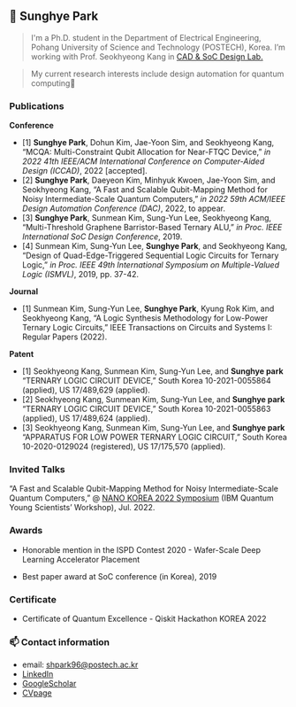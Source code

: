 ## 👋 Sunghye Park

> I'm a Ph.D. student in the Department of Electrical Engineering, Pohang University of Science and Technology (POSTECH), Korea. I’m working with Prof. Seokhyeong Kang in [CAD & SoC Design Lab.](http://csdl.postech.ac.kr/)
> 

> My current research interests include design automation for quantum computing🙂
>




### Publications

**Conference**
  - [1] **Sunghye Park**, Dohun Kim, Jae-Yoon Sim, and Seokhyeong Kang, “MCQA: Multi-Constraint Qubit Allocation for Near-FTQC Device,” *in 2022 41th IEEE/ACM International Conference on Computer-Aided Design (ICCAD)*, 2022 [accepted].
  - [2] **Sunghye Park**, Daeyeon Kim, Minhyuk Kwoen, Jae-Yoon Sim, and Seokhyeong Kang, “A Fast and Scalable Qubit-Mapping Method for Noisy Intermediate-Scale Quantum Computers,” *in 2022 59th ACM/IEEE Design Automation Conference (DAC)*, 2022, to appear.
 - [3] **Sunghye Park**, Sunmean Kim, Sung-Yun Lee, Seokhyeong Kang, “Multi-Threshold Graphene Barristor-Based Ternary ALU,” *in Proc. IEEE International SoC Design Conference*, 2019.
 - [4] Sunmean Kim, Sung-Yun Lee, **Sunghye Park**, and Seokhyeong Kang, “Design of Quad-Edge-Triggered Sequential Logic Circuits for Ternary Logic,” *in Proc. IEEE 49th International Symposium on Multiple-Valued Logic (ISMVL)*, 2019, pp. 37-42.
 

**Journal**
 - [1] Sunmean Kim, Sung-Yun Lee, **Sunghye Park**, Kyung Rok Kim, and Seokhyeong Kang, “A Logic Synthesis Methodology for Low-Power Ternary Logic Circuits,” IEEE Transactions on Circuits and Systems I: Regular Papers (2022).


**Patent**
 - [1] Seokhyeong Kang, Sunmean Kim, Sung-Yun Lee, and **Sunghye park** “TERNARY LOGIC CIRCUIT DEVICE,” South Korea 10-2021-0055864 (applied), US 17/489,629 (applied).
 - [2] Seokhyeong Kang, Sunmean Kim, Sung-Yun Lee, and **Sunghye park** “TERNARY LOGIC CIRCUIT DEVICE,” South Korea 10-2021-0055863 (applied), US 17/489,624 (applied).
 - [3] Seokhyeong Kang, Sunmean Kim, Sung-Yun Lee, and **Sunghye park** “APPARATUS FOR LOW POWER TERNARY LOGIC CIRCUIT,” South Korea 10-2020-0129024 (registered), US 17/175,570 (applied).


### Invited Talks

“A Fast and Scalable Qubit-Mapping Method for Noisy Intermediate-Scale Quantum Computers,” @ [NANO KOREA 2022 Symposium](https://ace.postech.ac.kr/event/nano-korea-2022) (IBM Quantum Young Scientists’ Workshop), Jul. 2022.

### Awards
- Honorable mention in the ISPD Contest 2020 - Wafer-Scale Deep Learning Accelerator Placement

- Best paper award at SoC conference (in Korea), 2019

### Certificate
- Certificate of Quantum Excellence - Qiskit Hackathon KOREA 2022



### 📫 Contact information

- email: shpark96@postech.ac.kr
- [LinkedIn](https://www.linkedin.com/in/sunghye-park-23486023a/) 
- [GoogleScholar](https://scholar.google.com/citations?hl=en&user=wpK6M2UAAAAJ)
- [CVpage](https://shpark96.notion.site/shpark96/Sunghye-Park-601e8fa7180f4151aaae4a5b75111348) 



<!--
**sunghyepark/SunghyePark** is a ✨ _special_ ✨ repository because its `README.md` (this file) appears on your GitHub profile.

Here are some ideas to get you started:

- 🔭 I’m currently working on ...
- 🌱 I’m currently learning ...
- 👯 I’m looking to collaborate on ...
- 🤔 I’m looking for help with ...
- 💬 Ask me about ...
- 📫 How to reach me: ...
- 😄 Pronouns: ...
- ⚡ Fun fact: ...
-->
